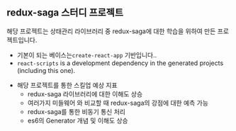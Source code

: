 
## redux-saga 스터디 프로젝트

해당 프로젝트는 상태관리 라이브러리 중  redux-saga에 대한 학습을 위하여 만든 프로젝트입니다.

* 기본이 되는 베이스는`create-react-app` 기반입니다..
* `react-scripts` is a development dependency in the generated projects (including this one).
- 해당 프로젝트를 통한 스킬업 예상 지표
  - redux-saga 라이브러리에 대한 이해도 상승
  - 여러가지 미들웨어 와 비교할 때 redux-saga의 강점에 대한 예측 가능 
  - redux-saga를 통한 비동기 통신 처리
  - es6의 Generator 개념 및 이해도 상승
  
  
 